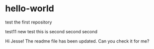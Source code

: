 # hello-world
test the first repository

test11
new test
this is second
second second

Hi Jesse!
The readme file has been updated.
Can you check it for me?


